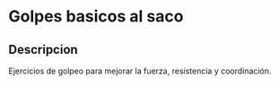 # Golpes basicos al saco

## Descripcion
Ejercicios de golpeo para mejorar la fuerza, resistencia y coordinación.

